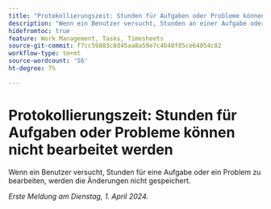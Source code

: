 ```yaml
---
title: "Protokollierungszeit: Stunden für Aufgaben oder Probleme können nicht bearbeitet werden"
description: "Wenn ein Benutzer versucht, Stunden an einer Aufgabe oder einem Problem zu bearbeiten, werden die Änderungen nicht gespeichert."
hidefromtoc: true
feature: Work Management, Tasks, Timesheets
source-git-commit: f7cc59883c8d45aa8a59e7c4b48f85ce64054c82
workflow-type: tm+mt
source-wordcount: '56'
ht-degree: 7%

---
```



# Protokollierungszeit: Stunden für Aufgaben oder Probleme können nicht bearbeitet werden

Wenn ein Benutzer versucht, Stunden für eine Aufgabe oder ein Problem zu bearbeiten, werden die Änderungen nicht gespeichert.

_Erste Meldung am Dienstag, 1. April 2024._
